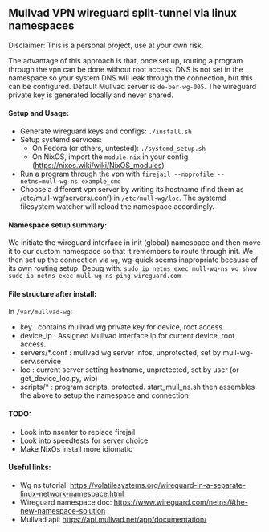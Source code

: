## Mullvad VPN wireguard split-tunnel via linux namespaces

Disclaimer: This is a personal project, use at your own risk.

The advantage of this approach is that, once set up, routing a program through
the vpn can be done without root access.
DNS is not set in the namespace so your system DNS will leak through the connection, but this can be configured.
Default Mullvad server is `de-ber-wg-005`.
The wireguard private key is generated locally and never shared.

#### Setup and Usage:

- Generate wireguard keys and configs: `./install.sh`
- Setup systemd services:
    - On Fedora (or others, untested): `./systemd_setup.sh`
    - On NixOS, import the `module.nix` in your config (https://nixos.wiki/wiki/NixOS_modules)
- Run a program through the vpn with `firejail --noprofile --netns=mull-wg-ns example_cmd`
- Choose a different vpn server by writing its hostname (find them as /etc/mull-wg/servers/<hostname>.conf) in `/etc/mull-wg/loc`. The systemd filesystem watcher will reload the namespace accordingly.

#### Namespace setup summary:

We initiate the wireguard interface in init (global) namespace and then move it to
our custom namespace so that it remembers to route through init.
We then set up the connection via `wg`, wg-quick seems inapropriate because of its own routing setup.
Debug with:
`sudo ip netns exec mull-wg-ns wg show`
`sudo ip netns exec mull-wg-ns ping wireguard.com`

#### File structure after install:
In `/var/mullvad-wg`:
- key : contains mullvad wg private key for device, root access.
- device_ip : Assigned Mullvad interface ip for current device, root access.
- servers/*.conf : mullvad wg server infos, unprotected, set by mull-wg-serv.service
- loc : current server setting hostname, unprotected, set by user (or get_device_loc.py, wip)
- scripts/* : program scripts, protected.
start_mull_ns.sh then assembles the above to setup the namespace and connection

#### TODO:

- Look into nsenter to replace firejail
- Look into speedtests for server choice
- Make NixOs install more idiomatic

#### Useful links:

- Wg ns tutorial: https://volatilesystems.org/wireguard-in-a-separate-linux-network-namespace.html
- Wireguard namespace doc: https://www.wireguard.com/netns/#the-new-namespace-solution
- Mullvad api: https://api.mullvad.net/app/documentation/